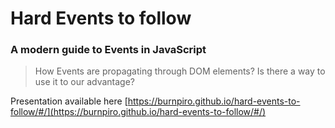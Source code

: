# Hard Events to follow

### A modern guide to Events in JavaScript

> How Events are propagating through DOM elements? Is there a way to use it to our advantage?

Presentation available here [https://burnpiro.github.io/hard-events-to-follow/#/](https://burnpiro.github.io/hard-events-to-follow/#/)